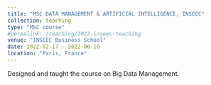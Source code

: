 ```yaml
---
title: "MSC DATA MANAGEMENT & ARTIFICIAL INTELLIGENCE, INSEEC"
collection: teaching
type: "MSC course"
#permalink: /teaching/2022-inseec-teaching
venue: "INSEEC Business School"
date: 2022-02-17 - 2022-06-10
location: "Paris, France"
---
```


Designed and taught the course on Big Data Management.